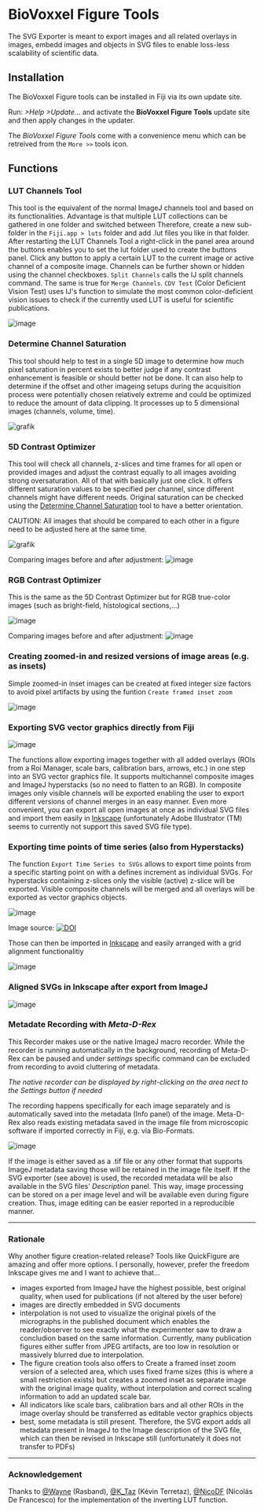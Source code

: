 # BioVoxxel Figure Tools
 
The SVG Exporter is meant to export images and all related overlays in images, embedd images and objects in SVG files to enable loss-less scalability of scientific data.

## Installation

The BioVoxxel Figure tools can be installed in Fiji via its own update site.

Run: _>Help >Update..._ and activate the **BioVoxxel Figure Tools** update site and then apply changes in the updater.

The *BioVoxxel Figure Tools* come with a convenience menu which can be retreived from the `More >>` tools icon.


## Functions

### LUT Channels Tool
This tool is the equivalent of the normal ImageJ channels tool and based on its functionalities. Advantage is that multiple LUT collections can be gathered in one folder and switched between
Therefore, create a new sub-folder in the `Fiji.app > luts` folder and add .lut files you like in that folder. After restarting the LUT Channels Tool a right-click in the panel area around the buttons enables you to set the lut folder used to create the buttons panel. Click any button to apply a certain LUT to the current image or active channel of a composite image.
Channels can be further shown or hidden using the channel checkboxes.
`Split Channels` calls the IJ split channels command. The same is true for `Merge Channels`.
`CDV Test` (Color Deficient Vision Test) uses IJ's function to simulate the most common color-deficient vision issues to check if the currently used LUT is useful for scientific publications.

![image](https://user-images.githubusercontent.com/10721817/233982982-08f0cde1-5600-4aa1-9a1a-c39eab770a61.png)

### Determine Channel Saturation

This tool should help to test in a single 5D image to determine how much pixel saturation in percent exists to better judge if any contrast enhancement is feasible or should better not be done. It can also help to determine if the offset and other imageing setups during the acquisition process were potentially chosen relatively extreme and could be optimized to reduce the amount of data clipping. It processes up to 5 dimensional images (channels, volume, time).

![grafik](https://github.com/biovoxxel/BioVoxxel-Figure-Tools/assets/10721817/94d80762-6aa9-4aeb-8861-875383249f9b)

### 5D Contrast Optimizer

This tool will check all channels, z-slices and time frames for all open or provided images and adjust the contrast equally to all images avoiding strong oversaturation. All of that with basically just one click. It offers different saturation values to be specified per channel, since different channels might have different needs. Original saturation can be checked using the [Determine Channel Saturation](/#determine-channel-saturation) tool to have a better orientation.

CAUTION: All images that should be compared to each other in a figure need to be adjusted here at the same time.

![grafik](https://github.com/biovoxxel/BioVoxxel-Figure-Tools/assets/10721817/fc07b369-bd26-410f-aaf2-91194e2c7faa)


Comparing images before and after adjustment:
![image](https://github.com/biovoxxel/BioVoxxel-Figure-Tools/assets/10721817/a9735ba6-4df3-40bd-871f-78b8e8c68a61)

### RGB Contrast Optimizer
This is the same as the 5D Contrast Optimizer but for RGB true-color images (such as bright-field, histological sections,...)

![image](https://github.com/biovoxxel/BioVoxxel-Figure-Tools/assets/10721817/19c2ec4d-255f-459e-ab32-f94ce3e16b8c)

Comparing images before and after adjustment:
![image](https://github.com/biovoxxel/BioVoxxel-Figure-Tools/assets/10721817/1bace310-69b0-4016-94e4-e68046197e18)


### Creating zoomed-in and resized versions of image areas (e.g. as insets)
Simple zoomed-in inset images can be created at fixed integer size factors to avoid pixel artifacts by using the funtion `Create framed inset zoom`

![image](https://github.com/biovoxxel/BioVoxxel-Figure-Tools/assets/10721817/ef6761a6-f91f-4a88-9a84-be41ab37fec6)

### Exporting SVG vector graphics directly from Fiji

![image](https://github.com/biovoxxel/BioVoxxel-Figure-Tools/assets/10721817/3b910b28-d3df-418f-b22b-f18f782381e0)

The functions allow exporting images together with all added overlays (ROIs from a Roi Manager, scale bars, calibration bars, arrows, etc.) in one step into an SVG vector graphics file. It supports multichannel composite images and ImageJ hyperstacks (so no need to flatten to an RGB). In composite images only visible channels will be exported enabling the user to export different versions of channel merges in an easy manner. 
Even more convenient, you can export all open images at once as individual SVG files and import them easily in [Inkscape](https://inkscape.org/) (unfortunately Adobe Illustrator (TM) seems to currently not support this saved SVG file type).


### Exporting time points of time series (also from Hyperstacks)

The function `Export Time Series to SVGs` allows to export time points from a specific starting point on with a defines increment as individual SVGs.
For hyperstacks containing z-slices only the visible (active) z-slice will be exported. Visible composite channels will be merged and all overlays will be exported as vector graphics objects.

![image](https://user-images.githubusercontent.com/10721817/220351083-ff3c2eb7-f793-4b5b-9ba9-2a964306045d.png)

Image source: [![DOI](https://zenodo.org/badge/DOI/10.5281/zenodo.6139958.svg)](https://doi.org/10.5281/zenodo.6139958)

Those can then be imported in [Inkscape](https://inkscape.org/) and easily arranged with a grid alignment functionalitiy

![image](https://user-images.githubusercontent.com/10721817/220352194-e96a0b8b-26ef-4916-b48d-f73b0bee6e68.png)

### Aligned SVGs in Inkscape after export from ImageJ

![image](https://user-images.githubusercontent.com/10721817/213476261-4ce8f48c-4725-4e45-b689-6da70fa47d82.png)


### Metadate Recording with *Meta-D-Rex*

This Recorder makes use or the native ImageJ macro recorder. While the recorder is running automatically in the background, recording of Meta-D-Rex can be  paused and under *settings* specific command can be excluded from recording to avoid cluttering of metadata.

*The native recorder can be displayed by right-clicking on the area nect to the *Settings* button if needed*

The recording happens specifically for each image separately and is automatically saved into the metadata (Info panel) of the image.
Meta-D-Rex also reads existing metadata saved in the image file from microscopic software if imported correctly in Fiji, e.g. via Bio-Formats.

![image](https://user-images.githubusercontent.com/10721817/213480267-b761f086-c5ee-45be-883e-1f07e5bd2589.png)

If the image is either saved as a .tif file or any other format that supports ImageJ metadata saving those will be retained in the image file itself.
If the SVG exporter (see above) is used, the recorded metadata will be also available in the SVG files' *Description* panel.
This way, image processing can be stored on a per image level and will be available even during figure creation. Thus, image editing can be easier reported in a reproducible manner.

---

### Rationale

Why another figure creation-related release?
Tools like QuickFigure are amazing and offer more options. I personally, however, prefer the freedom Inkscape gives me and I want to achieve that…

* images exported from ImageJ have the highest possible, best original quality, when used for publications (if not altered by the user before)
* images are directly embedded in SVG documents
* interpolation is not used to visualize the original pixels of the micrographs in the published document which enables the reader/observer to see exactly what the experimenter saw to draw a concludion based on the same information. Currently, many publication figures either suffer from JPEG artifacts, are too low in resolution or massively blurred due to interpolation.
* The figure creation tools also offers to Create a framed inset zoom version of a selected area, which uses fixed frame sizes (this is where a small restriction exists) but creates a zoomed inset as separate image with the original image quality, without interpolation and correct scaling information to add an updated scale bar.
* All indicators like scale bars, calibration bars and all other ROIs in the image overlay should be transferred as editable vector graphics objects
* best, some metadata is still present. Therefore, the SVG export adds all metadata present in ImageJ to the Image description of the SVG file, which can then be revised in Inkscape still (unfortunately it does not transfer to PDFs)

---

### Acknowledgement

Thanks to [@Wayne](https://forum.image.sc/u/wayne/summary) (Rasband), [@K_Taz](https://forum.image.sc/u/k_taz/summary) (Kévin Terretaz), [@NicoDF](https://forum.image.sc/u/nicodf/summary) (Nicolás De Francesco) for the implementation of the inverting LUT function.
